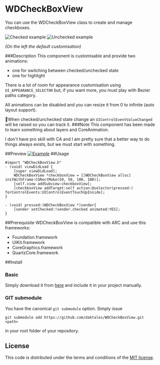 WDCheckBoxView
======
You can use the WDCheckBoxView class to create and manage checkboxes.
 
 ![Checked example](https://dl.dropboxusercontent.com/u/515180/github/WdCheckBoxView/Screenshot%202013-11-08%2009.43.57.png)
 ![Unchecked example](https://dl.dropboxusercontent.com/u/515180/github/WdCheckBoxView/Screenshot%202013-11-08%2009.44.24.png)
 
*(On the left the default customisation)*
 
###Description
This component is customisable and provide two animations:

- one for switching between checked/unchecked state
- one for highlight

There is a lot of room for appearance customisation using `UI_APPEARANCE_SELECTOR` but, if you want more, you must play with Bezier paths category.

All animations can be disabled and you can resize it from 0 to infinite (auto layout support).

When checked/unchecked state change an `UIControlEventValueChanged` will be raised so you can track it.
###Note
This component has been made to learn something about layers and CoreAnimation.

I don't have pro skill with CA and I am pretty sure that a better way to do things always exists, but we must start with something.
 
##Preview
[![Example](https://dl.dropboxusercontent.com/u/515180/github/WdCheckBoxView/WDCheckBoxMovie.gif)](https://dl.dropboxusercontent.com/u/515180/github/WdCheckBoxView/WDCheckBoxMovie.mov)
##Usage

    #import "WDCheckBoxView.h"
    - (void) viewDidLoad {
        [super viewDidLoad];
        WDCheckBoxView *checkboxView = [[WDCheckBoxView alloc] initWithFrame:CGRectMake(50, 50, 100, 100)];
        [self.view addSubview:checkboxView];
        [checkboxView addTarget:self action:@selector(pressed:) forControlEvents:UIControlEventTouchUpInside];
    }
    
    - (void) pressed:(WDCheckBoxView *)sender{
        [sender setChecked:!sender.checked animated:YES];
    }

##Prerequisite
WDCheckBoxView is compatible with ARC and use this frameworks:

* Foundation.framework
* UIKit.framework
* CoreGraphics.framework
* QuartzCore.framework

##Install

### Basic
Simply download it from [here](https://github.com/daktales/WDCheckBoxView/archive/master.zip) and include it in your project manually.

### GIT submodule

You have the canonical `git submodule` option. Simply issue

    git submodule add https://github.com/daktales/WDCheckBoxView.git <path>

in your root folder of your repository.

## License

This code is distributed under the terms and conditions of the [MIT license](LICENSE). 
